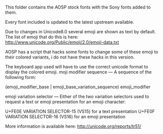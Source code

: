 This folder contains the AOSP stock fonts with the Sony fonts added to them.

Every font included is updated to the latest upstream available.

Due to changes in Unicode8.0 several emoji are shown as text by default.
The list of emoji that do this is here: http://www.unicode.org/Public/emoji/2.0/emoji-data.txt

AOSP has a script that hacks some fonts to change some of these emoji to their colored variants, i do not have these hacks in this version.

The keyboard app used will have to use the correct unicode format to display the colored emoji.
moji modifier sequence — A sequence of the following form:

(emoji_modifier_base | emoji_base_variation_sequence) emoji_modifier

emoji variation selector — Either of the two variation selectors used to request a text or emoji presentation for an emoji character:

U+FE0E VARIATION SELECTOR-15 (VS15) for a text presentation
U+FE0F VARIATION SELECTOR-16 (VS16) for an emoji presentation

More information is available here: http://unicode.org/reports/tr51/